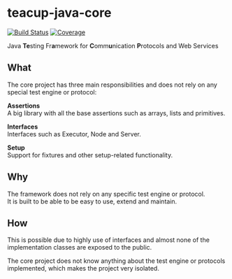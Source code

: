 # teacup-java-core
[![Build Status](https://travis-ci.com/HenryssonDaniel/teacup-java-core.svg?branch=master)](https://travis-ci.com/HenryssonDaniel/teacup-java-core) [![Coverage](https://sonarcloud.io/api/project_badges/measure?project=HenryssonDaniel_teacup-java-core&metric=coverage)](https://sonarcloud.io/dashboard?id=HenryssonDaniel_teacup-java-core)

Java **Te**sting Fr**a**mework for **C**omm**u**nication **P**rotocols and Web Services

## What ##
The core project has three main responsibilities and does not rely on any special test engine or protocol:  

**Assertions**  
A big library with all the base assertions such as arrays, lists and primitives.

**Interfaces**  
Interfaces such as Executor, Node and Server.

**Setup**  
Support for fixtures and other setup-related functionality.  

## Why ##
The framework does not rely on any specific test engine or protocol.  
It is built to be able to be easy to use, extend and maintain.

## How ##
This is possible due to highly use of interfaces and almost none of the implementation classes are exposed to the public.  

The core project does not know anything about the test engine or protocols implemented, which makes the project very isolated.
